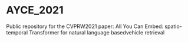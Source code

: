 # AYCE_2021
Public repository for the CVPRW2021 paper: All You Can Embed: spatio-temporal Transformer for natural language basedvehicle retrieval
